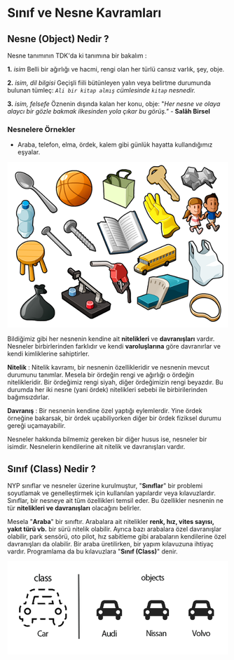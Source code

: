 # Sınıf ve Nesne Kavramları

## Nesne (Object) Nedir ?

Nesne tanımının TDK'da ki tanımına bir bakalım : 

**1.** *isim* Belli bir ağırlığı ve hacmi, rengi olan her türlü cansız varlık, şey, obje.

**2.** *isim, dil bilgisi* Geçişli fiili bütünleyen yalın veya belirtme durumunda bulunan tümleç:
   *`Ali bir kitap almış` cümlesinde `kitap` nesnedir.*

**3.** *isim, felsefe* Öznenin dışında kalan her konu, obje:
   "*Her nesne ve olaya alaycı bir gözle bakmak ilkesinden yola çıkar bu görüş." -* **Salâh Birsel**

### Nesnelere Örnekler

- Araba, telefon, elma, ördek, kalem gibi günlük hayatta kullandığımız eşyalar.

![](https://raw.githubusercontent.com/Kodluyoruz/taskforce/main/java101/sinif-nesne/figures/nesneler.png)

Bildiğimiz gibi her nesnenin kendine ait **nitelikleri** ve **davranışları** vardır. Nesneler birbirlerinden farklıdır ve kendi **varoluşlarına** göre davranırlar ve kendi kimliklerine sahiptirler.

**Nitelik** : Nitelik kavramı, bir nesnenin özellikleridir ve nesnenin mevcut durumunu tanımlar. Mesela bir ördeğin rengi ve ağırlığı o ördeğin nitelikleridir. Bir ördeğimiz rengi siyah, diğer ördeğimizin rengi beyazdır. Bu durumda her iki nesne (yani ördek) nitelikleri sebebi ile birbirilerinden bağımsızdırlar.

**Davranış** : Bir nesnenin kendine özel yaptığı eylemlerdir. Yine ördek örneğine bakarsak, bir ördek uçabiliyorken diğer bir ördek fiziksel durumu gereği uçamayabilir. 

Nesneler hakkında bilmemiz gereken bir diğer husus ise, nesneler bir isimdir. Nesnelerin kendilerine ait nitelik ve davranışları vardır. 

## Sınıf (Class) Nedir ?

NYP sınıflar ve nesneler üzerine kurulmuştur, "**Sınıflar**" bir problemi soyutlamak ve genelleştirmek için kullanılan yapılardır veya kılavuzlardır. Sınıflar, bir nesneye ait tüm özellikleri temsil eder. Bu özellikler nesnenin ne tür **nitelikleri ve davranışları** olacağını belirler. 

Mesela "**Araba**" bir sınıftır. Arabalara ait nitelikler **renk, hız, vites sayısı, yakıt türü vb.** bir sürü nitelik olabilir. Ayrıca bazı arabalara özel davranışlar olabilir, park sensörü, oto pilot, hız sabitleme gibi arabaların kendilerine özel davranışları da olabilir. Bir araba üretilirken, bir yapım kılavuzuna ihtiyaç vardır. Programlama da bu kılavuzlara "**Sınıf (Class)**" denir.

![](https://raw.githubusercontent.com/Kodluyoruz/taskforce/main/java101/sinif-nesne/figures/car.png)